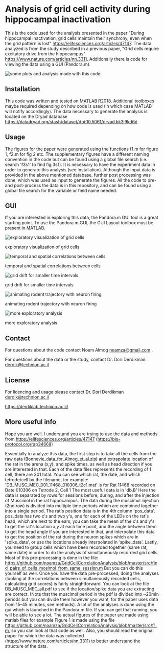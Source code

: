# Analysis of grid cell activity during hippocampal inactivation

This is the code used for the analysis presented in the paper "During hippocampal inactivation, grid cells maintain their synchrony, even when the grid pattern is lost" <https://elifesciences.org/articles/47147>. The data analyzed is from the study described in a previous paper, "Grid cells require excitatory drive from the hippocampus" <https://www.nature.com/articles/nn.3311>. Additionally there is code for viewing the data using a GUI (Pandora.m).

![some plots and analysis made with this code](GUI_pics/i1.png)

## Installation

This code was written and tested on MATLAB R2018.
Additional toolboxes maybe required depending on how code is used (in which case MATLAB will notify accordingly). The data necessary to generate the analysis is located on the Dryad database <https://datadryad.org/stash/dataset/doi:10.5061/dryad.bk3j9kd6d>.

## Usage

The figures for the paper were generated using the functions f1.m for figure 1, f2.m for fig 2 etc. The supplementary figures have a different naming convention in the code but can be found using a global file search (i.e. search 'f3s1' to find fig 3s1). It is necessary to have the experiment data in order to generate this analysis (see Installation). Although the input data is provided in the above mentioned database, further post processing was done, which was used as input to generate the figures. All the code to pre- and post-process the data is in this repository, and can be found using a global file search for the variable or field name needed.  

## GUI

If you are interested in exploring this data, the Pandora.m GUI tool is a great starting point. To use the Pandora.m GUI, the GUI Layout toolbox must be present in MATLAB.

![exploratory visualization of grid cells](GUI_pics/1.PNG)

exploratory visualization of grid cells

![temporal and spatial correlations between cells](GUI_pics/2.PNG)

temporal and spatial correlations between cells

![grid drift for smaller time intervals](GUI_pics/3.PNG)

grid drift for smaller time intervals

![animating rodent trajectory with neuron firing](GUI_pics/4.PNG)

animating rodent trajectory with neuron firing

![more exploratory analysis](GUI_pics/5.PNG)

more exploratory analysis

## Contact

For questions about the code contact Noam Almog noamza@gmail.com .

For questions about the data or the study, contact Dr. Dori Derdikman derdik@technion.ac.il

## License

For licencing and usage please contact Dr. Dori Derdikman derdik@technion.ac.il

https://derdiklab.technion.ac.il/

## More useful info
Hope you are well. I understand you are trying to use the data and methods from https://elifesciences.org/articles/47147 (https://bio-protocol.org/rap34668)

Essentially to analyze this data, the first step is to take all the cells from the raw data (Bonnevie_data_for_Almog_et_al.zip) and extrapolate location of the rat in the arena (x,y), and spike times, as well as head direction if you are interested in that.
Each of the data files represents the recording of 1 cell, there are 301 total.
You can see which rat, the date, and which tetrode/cell by the filename, for example:
'DB_MUSC_MEC_001_11468_010306_t2c1.mat' is for Rat 11468 recorded on Date 010306 on Tetrode 2, Cell 1
The most useful data is in 'db.B'
Here the data is separated by rows for sessions before, during, and after the injection of Muscimol in the rat hippocampus. The data during the muscimol injection (2nd row) is divided into multiple time periods which are combined together into a single period.
The rat's position data is in the 4th column 'pos_data'. pos_data has two x's and two y's, one for each of the LEDs on the rat's head, which are next to the ears, you can take the mean of the x's and y's to get the rat's location x,y at each time point, and the angle between them to get the head angle if you are interested in that, and interpolate this data to get the position of the rat during the neuron spikes  which are in 'spike_data', or use the locations already interpolated in 'spike_data'. 
Lastly, you need to group cells which have been recorded together (same rat, same date) in order to do the analysis of simultaneously recorded grid cells.
Most of this pre-processing is done in the file:
https://github.com/noamza/GridCellCorrelationAnalysis/blob/master/src/find_pairs_of_cells_mosimol_from_same_session.m
But you can do this yourself as well.
Once you have the data pre-processed, doing the analyses (looking at the correlations between simultaneously recorded cells, calculating grid scores) is fairly straightforward.
You can look at the file DB_MUSC_MEC_all.pdf to see if the location/spike data you are extracting are correct. (Note that the muscimol period in the pdf is divided into ~20min periods but you can divide them however you want, for the paper uses data from 15–45 minutes, see methods).
A lot of the analyses is done using the gui which is launched in the Pandora.m file. If you can get that running, you will be able to see a lot. 
The actual figures of the paper are made using matlab files for example Figure 1 is made using the file https://github.com/noamza/GridCellCorrelationAnalysis/blob/master/src/f1.m, so you can look at that code as well.
Also, you should read the original paper for which the data was collected (https://www.nature.com/articles/nn.3311) to better understand the structure of the data.
